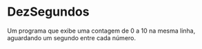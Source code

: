 # DezSegundos
Um programa que exibe uma contagem de 0 a 10 na mesma linha, aguardando um segundo entre cada número.
